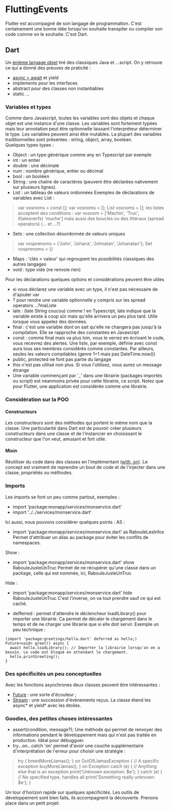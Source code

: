 # FluttingEvents
Flutter est accompagné de son langage de programmation. C'est certainement une bonne idée lorsqu'on souhaite transpiler ou compiler son code comme on le souhaite. C'est Dart.

## Dart
Un [énième langage objet](https://dart.dev/samples) tiré des classiques Java et ...script. On y retrouve ce qui a donné des preuves de praticité :
- [async > await](https://dart.dev/guides/language/language-tour#asynchrony-support) et yield
- implements pour les interfaces
- abstract pour des classes non instantiables
- static
...

### Variables et types
Comme dans Javascript, toutes les variables sont des objets et chaque objet est une instance d'une classe. Les variables sont fortement typées mais leur annotation peut être optionnelle laissant l'interpréteur déterminer le type. Les variables peuvent ainsi être mutables.
La plupart des variables traditionnelles sont présentes : string, object, array, boolean.   
Quelques types types :
- Object : un type générique comme any en Typescript par exemple
- int : un entier
- double : une décimale
- num : nombre générique, entier ou décimal
- bool : un booléen
- String : une chaîne de caractères (peuvent être déclarées nativement sur plusieurs lignes).
- List : un tableau de valeurs ordonnées
Exemples de déclarations de variables avec List :
> var vosnoms = const [];
> var vosnoms = <String>[];
> List<String> vosnoms = [];
les listes acceptent des conditions : var vosnom = <String>['Machin', 'Truc', if(alesnerfs) 'muche'] mais aussi des boucles ou des littéraux (spread operators) (... et ...?) 
- Sets : une collection désordonnée de valeurs uniques
> var vosprenoms = <String>{'John', 'Johana', 'Johnatan', 'Johanatan'};
> Set<String> vosprenoms = {}
- Maps : 'clés > valeur' qui regroupent les possibilités classiques des autres langages
- void : type vide (ne renvoie rien)

Pour les déclarations quelques options et considérations peuvent être utiles
- si vous déclarez une variable avec un type, il n'est pas nécessaire de d'ajouter var
- ? pour rendre une variable optionnelle y compris sur les spread operators ...?maListe
- late : (late String coucou) comme ! en Typescript, late indique que la variable existe à coup sûr mais qu'elle arrivera un peu plus tard. Utile lorsque vous appelez des données.
- final : c'est une variable dont on sait qu'elle ne changera pas jusqu'à la compilation. Elle se rapproche des constantes en Javascript
- const : comme final mais va plus loin, vous le verrez en écrivant le code, vous recevrez des alertes. Une liste, par exemple, définie avec const aura tous ses membres considérés comme constantes. Par ailleurs, seules les valeurs compilables (genre 1+1 mais pas DateTime.now())
- public, protected ne font pas partie du langage
- this n'est pas utilisé non plus. Si vous l'utilisez, vous aurez un message étrange
- Une variable commençant par '_' dans une librairie (packages importés ou script) est néanmoins privée pour cette librairie, ce script. Notez que pour Flutter, une application est considérée comme une librairie. 

### Considération sur la POO
#### Constructeurs
Les constructeurs sont des méthodes qui portent le même nom que la classe. Une particularité dans Dart est de pouvoir créer plusieurs constructeurs dans une classe et de l'instancier en choisissant le constructeur que l'on veut, amusant et fort utile.

#### Mixin
Réutiliser du code dans des classes en l'implémentant ([with, on](https://dart.dev/guides/language/language-tour#adding-features-to-a-class-mixins)). Le concept est vraiment de reprendre un bout de code et de l'injecter dans une classe, propriétés ou méthodes.

### Imports
Les imports se font un peu comme partout, exemples :
- import 'package:monapp/services/monservice.dart'
- import '../../services/monservice.dart'

Ici aussi, nous pouvons considérer quelques points :
AS :
- import 'package:monapp/services/monservice.dart' as RabouleLesInfos
Permet d'attribuer un alias au package pour éviter les conflits de namespaces.

Show :
- import 'package:monapp/services/monservice.dart' show RabouleJusteUnTruc
Permet de ne récupérer qu'une classe dans un package, celle qui est nommée, ici, RabouleJusteUnTruc

Hide :
- import 'package:monapp/services/monservice.dart' hide RabouleJusteUnTruc
C'est l'inverse, on va tout prendre sauf ce qui est caché.

- defferred : permet d'attendre le déclencheur loadlLibrary() pour importer une librairie. Ca permet de décaler le chargement dans le temps et de ne charger une librairie que si elle doit servir. Exemple un peu technique :
```
(import 'package:greetings/hello.dart' deferred as hello;)
Future<void> greet() async {
  await hello.loadLibrary(); // Importer la librairie lorsqu'on en a besoin. Le code est bloqué en attendant le chargement.
  hello.printGreeting();
}
```

### Des spécificités un peu conceptuelles
Avec les fonctions asynchrones deux classes peuvent être intéressantes :
- [Future<T>](https://api.dart.dev/stable/2.18.2/dart-async/Future-class.html) : une sorte d'écouteur ;
- [Stream<T>](https://api.dart.dev/stable/2.18.2/dart-async/Stream-class.html) : une succession d'événements reçus. La classe étend les async* et yield* avec les étoiles.

### Goodies, des petites choses intéressantes
- assert(condition, message?);
Une méthode qui permet de renvoyer des informations pendant le développement mais qui n'est pas traitée en production. Idéal pour débugguer.
- try...on...catch
'on' permet d'avoir une couche supplémentaire d'interprétation de l'erreur pour choisir une stratégie :
> try {
>   breedMoreLlamas();
> } on OutOfLlamasException {
>   // A specific exception
>   buyMoreLlamas();
> } on Exception catch (e) {
>   // Anything else that is an exception
>   print('Unknown exception: $e');
> } catch (e) {
>   // No specified type, handles all
>   print('Something really unknown: $e');
> }

Un tour d'horizon rapide sur quelques spécificités. Les outils de développement sont bien faits, ils accompagnent la découverte.
Prenons place dans un petit projet.